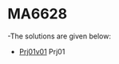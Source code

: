 MA6628
====
-The solutions are given below: <br>
* [Prj01v01](https://github.com/Yanan369/MA6628/blob/master/Prj01v01.ipynb) Prj01
